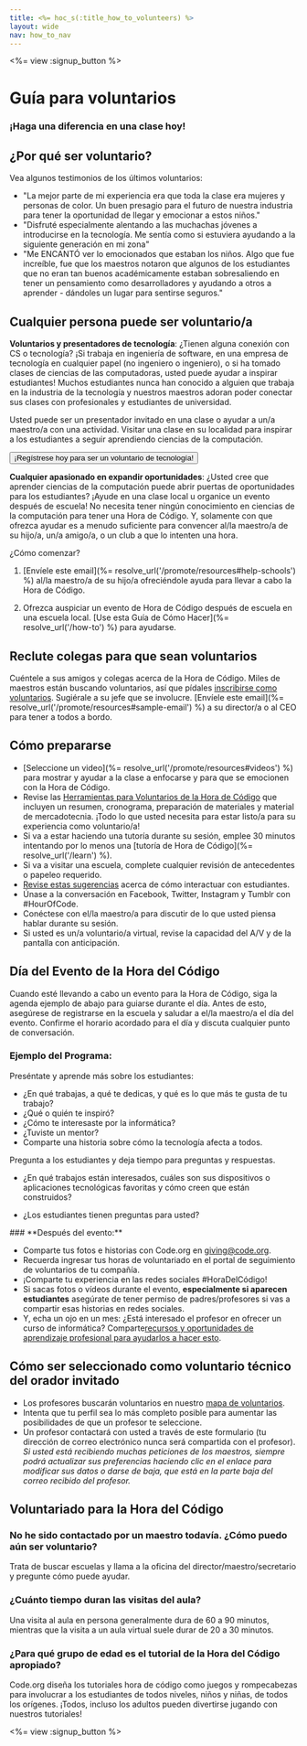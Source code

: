 ```yaml
---
title: <%= hoc_s(:title_how_to_volunteers) %>
layout: wide
nav: how_to_nav
---
```

<%= view :signup_button %>

# Guía para voluntarios

### ¡Haga una diferencia en una clase hoy!

## ¿Por qué ser voluntario?

Vea algunos testimonios de los últimos voluntarios:

- "La mejor parte de mi experiencia era que toda la clase era mujeres y personas de color. Un buen presagio para el futuro de nuestra industria para tener la oportunidad de llegar y emocionar a estos niños."
- "Disfruté especialmente alentando a las muchachas jóvenes a introducirse en la tecnología. Me sentía como si estuviera ayudando a la siguiente generación en mi zona"
- "Me ENCANTÓ ver lo emocionados que estaban los niños. Algo que fue increíble, fue que los maestros notaron que algunos de los estudiantes que no eran tan buenos académicamente estaban sobresaliendo en tener un pensamiento como desarrolladores y ayudando a otros a aprender - dándoles un lugar para sentirse seguros."

## Cualquier persona puede ser voluntario/a

**Voluntarios y presentadores de tecnología**: ¿Tienen alguna conexión con CS o tecnología? ¡Si trabaja en ingeniería de software, en una empresa de tecnología en cualquier papel (no ingeniero o ingeniero), o si ha tomado clases de ciencias de las computadoras, usted puede ayudar a inspirar estudiantes! Muchos estudiantes nunca han conocido a alguien que trabaja en la industria de la tecnología y nuestros maestros adoran poder conectar sus clases con profesionales y estudiantes de universidad.

Usted puede ser un presentador invitado en una clase o ayudar a un/a maestro/a con una actividad. Visitar una clase en su localidad para inspirar a los estudiantes a seguir aprendiendo ciencias de la computación.

<button>¡Regístrese hoy para ser un voluntario de tecnología!</button></p> 

**Cualquier apasionado en expandir oportunidades**: ¿Usted cree que aprender ciencias de la computación puede abrir puertas de oportunidades para los estudiantes? ¡Ayude en una clase local u organice un evento después de escuela! No necesita tener ningún conocimiento en ciencias de la computación para tener una Hora de Código. Y, solamente con que ofrezca ayudar es a menudo suficiente para convencer al/la maestro/a de su hijo/a, un/a amigo/a, o un club a que lo intenten una hora.

¿Cómo comenzar?

1. [Envíele este email](%= resolve_url('/promote/resources#help-schools') %) al/la maestro/a de su hijo/a ofreciéndole ayuda para llevar a cabo la Hora de Código.

2. Ofrezca auspiciar un evento de Hora de Código después de escuela en una escuela local. [Use esta Guía de Cómo Hacer](%= resolve_url('/how-to') %) para ayudarse.

## Reclute colegas para que sean voluntarios

Cuéntele a sus amigos y colegas acerca de la Hora de Código. Miles de maestros están buscando voluntarios, así que pídales [inscribirse como voluntarios](https://code.org/volunteer). Sugiérale a su jefe que se involucre. [Envíele este email](%= resolve_url('/promote/resources#sample-email') %) a su director/a o al CEO para tener a todos a bordo.

## Cómo prepararse

- [Seleccione un video](%= resolve_url('/promote/resources#videos') %) para mostrar y ayudar a la clase a enfocarse y para que se emocionen con la Hora de Código.
- Revise las [Herramientas para Voluntarios de la Hora de Código](/files/hoc-volunteer-toolkit.pdf) que incluyen un resumen, cronograma, preparación de materiales y material de mercadotecnia. ¡Todo lo que usted necesita para estar listo/a para su experiencia como voluntario/a!
- Si va a estar haciendo una tutoría durante su sesión, emplee 30 minutos intentando por lo menos una [tutoría de Hora de Código](%= resolve_url('/learn') %).
- Si va a visitar una escuela, complete cualquier revisión de antecedentes o papeleo requerido.
- [Revise estas sugerencias](https://code.org/files/CSTT_Volunteers.pdf) acerca de cómo interactuar con estudiantes.
- Únase a la conversación en Facebook, Twitter, Instagram y Tumblr con #HourOfCode.
- Conéctese con el/la maestro/a para discutir de lo que usted piensa hablar durante su sesión.
- Si usted es un/a voluntario/a virtual, revise la capacidad del A/V y de la pantalla con anticipación.

## Día del Evento de la Hora del Código

Cuando esté llevando a cabo un evento para la Hora de Código, siga la agenda ejemplo de abajo para guiarse durante el día. Antes de esto, asegúrese de registrarse en la escuela y saludar a el/la maestro/a el día del evento. Confirme el horario acordado para el día y discuta cualquier punto de conversación.

### **Ejemplo del Programa:**

Preséntate y aprende más sobre los estudiantes: </ul>

- ¿En qué trabajas, a qué te dedicas, y qué es lo que más te gusta de tu trabajo?
- ¿Qué o quién te inspiró?
- ¿Cómo te interesaste por la informática?
- ¿Tuviste un mentor?
- Comparte una historia sobre cómo la tecnología afecta a todos.
  
Pregunta a los estudiantes y deja tiempo para preguntas y respuestas.</br> 

- ¿En qué trabajos están interesados, cuáles son sus dispositivos o aplicaciones tecnológicas favoritas y cómo creen que están construidos? 
- ¿Los estudiantes tienen preguntas para usted?</ul></td> </tr> 
    </tbody> </table> 
    ### **Después del evento:**
    
    - Comparte tus fotos e historias con Code.org en giving@code.org.
    - Recuerda ingresar tus horas de voluntariado en el portal de seguimiento de voluntarios de tu compañía.
    - ¡Comparte tu experiencia en las redes sociales #HoraDelCódigo!
    - Si sacas fotos o vídeos durante el evento, **especialmente si aparecen estudiantes** asegúrate de tener permiso de padres/profesores si vas a compartir esas historias en redes sociales.
    - Y, echa un ojo en un mes: ¿Está interesado el profesor en ofrecer un curso de informática? Comparte[recursos y oportunidades de aprendizaje profesional para ayudarlos a hacer esto](https://code.org/yourschool).
    ## Cómo ser seleccionado como voluntario técnico del orador invitado
    
    - Los profesores buscarán voluntarios en nuestro [mapa de voluntarios](https://code.org/volunteer/local).
    - Intenta que tu perfil sea lo más completo posible para aumentar las posibilidades de que un profesor te seleccione.
    - Un profesor contactará con usted a través de este formulario (tu dirección de correo electrónico nunca será compartida con el profesor). *Si usted está recibiendo muchas peticiones de los maestros, siempre podrá actualizar sus preferencias haciendo clic en el enlace para modificar sus datos o darse de baja, que está en la parte baja del correo recibido del profesor.*
    ## Voluntariado para la Hora del Código
    
    ### **No he sido contactado por un maestro todavía. ¿Cómo puedo aún ser voluntario?**
    
    Trata de buscar escuelas y llama a la oficina del director/maestro/secretario y pregunte cómo puede ayudar.
    
    ### **¿Cuánto tiempo duran las visitas del aula?**
    
    Una visita al aula en persona generalmente dura de 60 a 90 minutos, mientras que la visita a un aula virtual suele durar de 20 a 30 minutos.
    
    ### **¿Para qué grupo de edad es el tutorial de la Hora del Código apropiado?**
    
    Code.org diseña los tutoriales hora de código como juegos y rompecabezas para involucrar a los estudiantes de todos niveles, niños y niñas, de todos los orígenes. ¡Todos, incluso los adultos pueden divertirse jugando con nuestros tutoriales!
    
    <%= view :signup_button %>